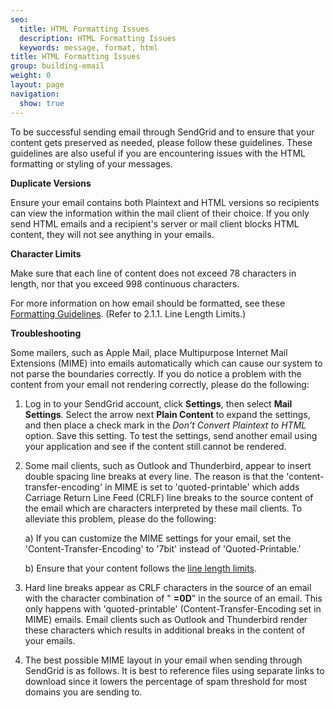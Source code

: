 ```yaml
---
seo:
  title: HTML Formatting Issues
  description: HTML Formatting Issues
  keywords: message, format, html
title: HTML Formatting Issues
group: building-email
weight: 0
layout: page
navigation:
  show: true
---
```


To be successful sending email through SendGrid and to ensure that your content gets preserved as needed, please follow these guidelines. These guidelines are also useful if you are encountering issues with the HTML formatting or styling of your messages.

**Duplicate Versions**

Ensure your email contains both Plaintext and HTML versions so recipients can view the information within the mail client of their choice. If you only send HTML emails and a recipient's server or mail client blocks HTML content, they will not see anything in your emails.

**Character Limits**

Make sure that each line of content does not exceed 78 characters in length, nor that you exceed 998 continuous characters.

For more information on how email should be formatted, see these [Formatting Guidelines](http://tools.ietf.org/html/rfc5322). (Refer to 2.1.1. Line Length Limits.)


**Troubleshooting**

Some mailers, such as Apple Mail, place Multipurpose Internet Mail Extensions (MIME) into emails automatically which can cause our system to not parse the boundaries correctly. If you do notice a problem with the content from your email not rendering correctly, please do the following:

1. Log in to your SendGrid account, click  **Settings**, then select **Mail Settings**. Select the arrow next **Plain Content** to expand the settings, and then place a check mark in the _Don't Convert Plaintext to HTML_ option. Save this setting. To test the settings, send another email using your application and see if the content still cannot be rendered.

1. Some mail clients, such as Outlook and Thunderbird, appear to insert double spacing line breaks at every line. The reason is that the 'content-transfer-encoding' in MIME is set to 'quoted-printable' which adds Carriage Return Line Feed (CRLF) line breaks to the source content of the email which are characters interpreted by these mail clients. To alleviate this problem, please do the following:

    a) If you can customize the MIME settings for your email, set the 'Content-Transfer-Encoding' to '7bit' instead of 'Quoted-Printable.'

    b) Ensure that your content follows the [line length limits](http://tools.ietf.org/html/rfc5322). 

1. Hard line breaks appear as CRLF characters in the source of an email with the character combination of " **=0D**" in the source of an email. This only happens with 'quoted-printable' (Content-Transfer-Encoding set in MIME) emails. Email clients such as Outlook and Thunderbird render these characters which results in additional breaks in the content of your emails. 

1. The best possible MIME layout in your email when sending through SendGrid is as follows. It is best to reference files using separate links to download since it lowers the percentage of spam threshold for most domains you are sending to.

 

